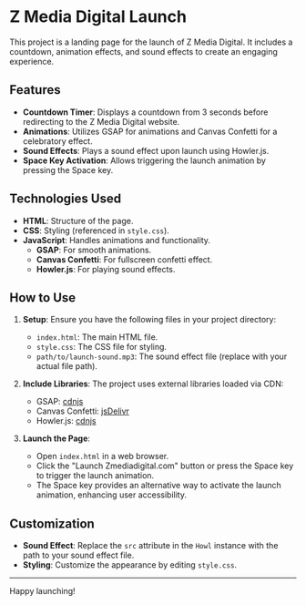 # Z Media Digital Launch

This project is a landing page for the launch of Z Media Digital. It includes a countdown, animation effects, and sound effects to create an engaging experience.

## Features

- **Countdown Timer**: Displays a countdown from 3 seconds before redirecting to the Z Media Digital website.
- **Animations**: Utilizes GSAP for animations and Canvas Confetti for a celebratory effect.
- **Sound Effects**: Plays a sound effect upon launch using Howler.js.
- **Space Key Activation**: Allows triggering the launch animation by pressing the Space key.

## Technologies Used

- **HTML**: Structure of the page.
- **CSS**: Styling (referenced in `style.css`).
- **JavaScript**: Handles animations and functionality.
  - **GSAP**: For smooth animations.
  - **Canvas Confetti**: For fullscreen confetti effect.
  - **Howler.js**: For playing sound effects.

## How to Use

1. **Setup**: Ensure you have the following files in your project directory:
   - `index.html`: The main HTML file.
   - `style.css`: The CSS file for styling.
   - `path/to/launch-sound.mp3`: The sound effect file (replace with your actual file path).

2. **Include Libraries**: The project uses external libraries loaded via CDN:
   - GSAP: [cdnjs](https://cdnjs.cloudflare.com/ajax/libs/gsap/3.11.1/gsap.min.js)
   - Canvas Confetti: [jsDelivr](https://cdn.jsdelivr.net/npm/canvas-confetti@1.5.1/dist/confetti.browser.min.js)
   - Howler.js: [cdnjs](https://cdnjs.cloudflare.com/ajax/libs/howler/2.2.3/howler.min.js)

3. **Launch the Page**:
   - Open `index.html` in a web browser.
   - Click the "Launch Zmediadigital.com" button or press the Space key to trigger the launch animation.
   - The Space key provides an alternative way to activate the launch animation, enhancing user accessibility.

## Customization

- **Sound Effect**: Replace the `src` attribute in the `Howl` instance with the path to your sound effect file.
- **Styling**: Customize the appearance by editing `style.css`.

---

Happy launching!
